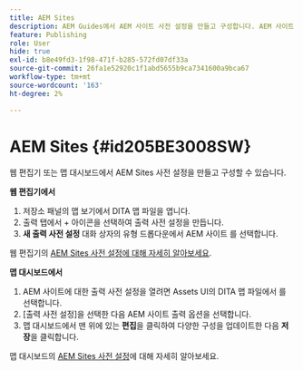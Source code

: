 ```yaml
---
title: AEM Sites
description: AEM Guides에서 AEM 사이트 사전 설정을 만들고 구성합니다. AEM 사이트 지원을 사용하여 문서 기반 출력을 생성하고, 연결 주제를 출력하며, conref를 게시하고, 콘텐츠 내에서 문자열을 검색합니다.
feature: Publishing
role: User
hide: true
exl-id: b8e49fd3-1f98-471f-b285-572fd07df33a
source-git-commit: 26fa1e52920c1f1abd5655b9ca7341600a9bca67
workflow-type: tm+mt
source-wordcount: '163'
ht-degree: 2%

---
```


# AEM Sites {#id205BE3008SW}



웹 편집기 또는 맵 대시보드에서 AEM Sites 사전 설정을 만들고 구성할 수 있습니다.

**웹 편집기에서**

1. 저장소 패널의 맵 보기에서 DITA 맵 파일을 엽니다.
1. 출력 탭에서 + 아이콘을 선택하여 출력 사전 설정을 만듭니다.
1. **새 출력 사전 설정** 대화 상자의 유형 드롭다운에서 AEM 사이트 를 선택합니다.

웹 편집기의 [AEM Sites 사전 설정에 대해 자세히 알아보세요](generate-output-aem-site-web-editor.md).


**맵 대시보드에서**


1. AEM 사이트에 대한 출력 사전 설정을 열려면 Assets UI의 DITA 맵 파일에서 를 선택합니다.
1. [출력 사전 설정]을 선택한 다음 AEM 사이트 출력 옵션을 선택합니다.
1. 맵 대시보드에서 맨 위에 있는 **편집**&#x200B;을 클릭하여 다양한 구성을 업데이트한 다음 **저장**&#x200B;을 클릭합니다.

맵 대시보드의 [AEM Sites 사전 설정](generate-output-aem-site-map-dashboard.md)에 대해 자세히 알아보세요.

